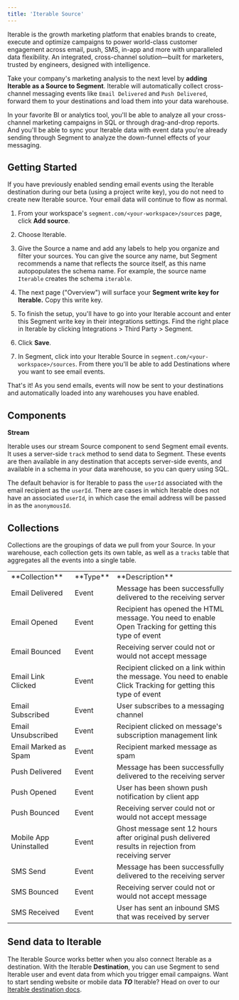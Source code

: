```yaml
---
title: 'Iterable Source'
---
```

Iterable is the growth marketing platform that enables brands to create, execute and optimize campaigns to power world-class customer engagement across email, push, SMS, in-app and more with unparalleled data flexibility. An integrated, cross-channel solution—built for marketers, trusted by engineers, designed with intelligence.

Take your company's marketing analysis to the next level by **adding Iterable as a Source to Segment**. Iterable will automatically collect cross-channel messaging events like `Email Delivered` and `Push Delivered`, forward them to your destinations and load them into your data warehouse.

In your favorite BI or analytics tool, you'll be able to analyze all your cross-channel marketing campaigns in SQL or through drag-and-drop reports. And you'll be able to sync your Iterable data with event data you're already sending through Segment to analyze the down-funnel effects of your messaging. 

## Getting Started

If you have previously enabled sending email events using the Iterable destination during our beta (using a project write key), you do not need to create new Iterable source. Your email data will continue to flow as normal.

1. From your workspace's `segment.com/<your-workspace>/sources` page, click **Add source**.

2. Choose Iterable.

3. Give the Source a name and add any labels to help you organize and filter your sources. You can give the source any name, but Segment recommends a name that reflects the source itself, as this name autopopulates the schema name. For example, the source name  `Iterable` creates the schema `iterable`.

4. The next page ("Overview") will surface your **Segment write key for Iterable.** Copy this write key. 

5. To finish the setup, you'll have to go into your Iterable account and enter this Segment write key in their integrations settings. Find the right place in Iterable by clicking Integrations > Third Party > Segment.

6. Click **Save**.

7. In Segment, click into your Iterable Source in `segment.com/<your-workspace>/sources`. From there you'll be able to add Destinations where you want to see email events.

That's it! As you send emails, events will now be sent to your destinations and automatically loaded into any warehouses you have enabled. 

## Components

**Stream**

Iterable uses our stream Source component to send Segment email events. It uses a server-side `track` method to send data to Segment. These events are then available in any destination that accepts server-side events, and available in a schema in your data warehouse, so you can query using SQL. 

The default behavior is for Iterable to pass the `userId` associated with the email recipient as the `userId`. There are cases in which Iterable does not have an associated `userId`, in which case the email address will be passed in as the `anonymousId`. 

## Collections

Collections are the groupings of data we pull from your Source. In your warehouse, each collection gets its own table, as well as a `tracks` table that aggregates all the events into a single table. 

<table>
  <tr>
    <td>**Collection**</td>
    <td>**Type**</td>
    <td>**Description**</td>
  </tr>
  <tr>
    <td>Email Delivered</td>
    <td>Event</td>
    <td>Message has been successfully delivered to the receiving server</td>
  </tr>
  <tr>
    <td>Email Opened</td>
    <td>Event</td>
    <td>Recipient has opened the HTML message. You need to enable Open Tracking for getting this type of event</td>
  </tr>
    <tr>
    <td>Email Bounced</td>
    <td>Event</td>
    <td>Receiving server could not or would not accept message</td>
  </tr>
    <tr>
    <td>Email Link Clicked</td>
    <td>Event</td>
    <td>Recipient clicked on a link within the message. You need to enable Click Tracking for getting this type of event</td>
  </tr>
  <tr>
    <td>Email Subscribed</td>
    <td>Event</td>
    <td>User subscribes to a messaging channel</td>
  </tr>
    <tr>
    <td>Email Unsubscribed</td>
    <td>Event</td>
    <td>Recipient clicked on message's subscription management link</td>
  </tr>
    <tr>
    <td>Email Marked as Spam</td>
    <td>Event</td>
    <td>Recipient marked message as spam</td>
  </tr>
  <tr>
    <td>Push Delivered</td>
    <td>Event</td>
    <td>Message has been successfully delivered to the receiving server</td>
  </tr>
    <tr>
    <td>Push Opened</td>
    <td>Event</td>
    <td>User has been shown push notification by client app</td>
  </tr>
    <tr>
    <td>Push Bounced</td>
    <td>Event</td>
    <td>Receiving server could not or would not accept message</td>
  </tr>
    <tr>
    <td>Mobile App Uninstalled</td>
    <td>Event</td>
    <td>Ghost message sent 12 hours after original push delivered results in rejection from receiving server</td>
  </tr>
    <tr>
    <td>SMS Send</td>
    <td>Event</td>
    <td>Message has been successfully delivered to the receiving server</td>
  </tr>
    <tr>
    <td>SMS Bounced</td>
    <td>Event</td>
    <td>Receiving server could not or would not accept message</td>
  </tr>
    <tr>
    <td>SMS Received</td>
    <td>Event</td>
    <td>User has sent an inbound SMS that was received by server</td>
  </tr>
</table>

<!-- Example: To query the Email Delivered table, you'd write a query like this:

```sql
select *
from iterable.email_delivered
```


<table>
</table> -->

## Send data to Iterable

The Iterable Source works better when you also connect Iterable as a destination. With the Iterable **Destination**, you can use Segment to send Iterable user and event data from which you trigger email campaigns. Want to start sending website or mobile data **_TO_** Iterable? Head on over to our [Iterable destination docs](/docs/connections/destinations/catalog/iterable/).
